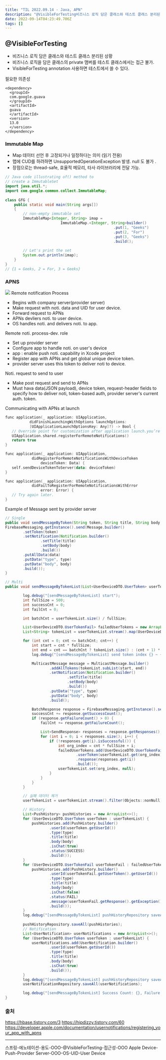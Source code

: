 ```yaml
---
title: "TIL 2022.09.14 - Java, APN"
description: "@VisibleForTesting비즈니스 로직 담은 클래스와 테스트 클래스 분리된 상황비즈니스 로직을 담은 클래스의 private 맴버를 테스트 클래스에서는 접근 불가. VisibleForTesting annotatino을 사용하면 테스트에서 쓸 수 있다. 필요한 의존"
date: 2022-09-14T04:23:49.706Z
tags: []
---
```

## @VisibleForTesting
- 비즈니스 로직 담은 클래스와 테스트 클래스 분리된 상황
- 비즈니스 로직을 담은 클래스의 private 맴버를 테스트 클래스에서는 접근 불가. 
- VisibleForTesting annotation 사용하면 테스트에서 쓸 수 있다. 

필요한 의존성
```
<dependency>
  <groupId>
  com.google.guava
  </groupId>
  <artifactId>
  guava
  </artifactId>
  <version>
  13.0
  </version>
</dependency>
```

### Immutable Map 
- Map 데이터 선언 후 고정되거나 일정하다는 의미 (읽기 전용) 
- 맵에 CUD를 하려하면 UnsupportedOperationException 발생. null 도 불가 . 
- 장점으로는 thread-safe, 효율적 메모리, 타사 라이브러리에 전달 가능. 
```java
// Java code illustrating of() method to
// create a ImmutableSet
import java.util.*;
import com.google.common.collect.ImmutableMap;
  
class GfG {
    public static void main(String args[])
    {
        // non-empty immutable set
        ImmutableMap<Integer, String> imap = 
                         ImmutableMap.<Integer, String>builder()
                                                 .put(1, "Geeks")
                                                 .put(2, "For")
                                                 .put(3, "Geeks")
                                                 .build();
  
        // Let's print the set
        System.out.println(imap);
    }
}
// {1 = Geeks, 2 = For, 3 = Geeks}
```

### APNS
![](/images/fb7cbb7e-9310-488e-a530-ce9ce407a972-image.png)
Remote notification Process
- Begins with company server(provider server)
- Make request with noti. data and UID for user device. 
- Forward request to APNs
- APNs devliers noti. to user device.
- OS handles noti. and delivers noti. to app.

Remote noti. process-dev. role 
- Set up provider server
- Configure app to handle noti. on user's device
- app : enable push noti. capability in Xcode project
- Register app with APNs and get global unique device token. 
- provider server uses this token to deliver noti to device. 

Noti. request to send to user
- Make post request and send to APNs
- Must hava data(JSON payload), device token, request-header fields to specify how to deliver noti, token-based auth, provider server's current auth. token. 

Communicating with APNs at launch
```kotlin
func application(_ application: UIApplication,
           didFinishLaunchingWithOptions launchOptions:
           [UIApplicationLaunchOptionsKey: Any]?) -> Bool {
   // Override point for customization after application launch.you’re         
   UIApplication.shared.registerForRemoteNotifications()
   return true
}

func application(_ application: UIApplication,
            didRegisterForRemoteNotificationsWithDeviceToken 
                deviceToken: Data) {
   self.sendDeviceTokenToServer(data: deviceToken)
}

func application(_ application: UIApplication,
            didFailToRegisterForRemoteNotificationsWithError 
                error: Error) {
   // Try again later.
}
```

Example of Message sent by provider server
```java
// Single
public void sendMessageByToken(String token, String title, String body, String type, Map<String, String> data) throws FirebaseMessagingException {
FirebaseMessaging.getInstance().send(Message.builder()
        .setToken(token)
        .setNotification(Notification.builder()
                .setTitle(title)
                .setBody(body)
                .build())
        .putAllData(data)
        .putData("type", type)
        .putData("body", body)
        .build());
}

// Multi
public void sendMessageByTokenList(List<UserDeviceDTO.UserToken> userTokenList, String title, String body, String type)         throws FirebaseMessagingException {

        log.debug("[sendMessageByTokenList] start");
        int fullSize = 500;
        int successCnt = 0;
        int failCnt = 0;

        int batchCnt = userTokenList.size() / fullSize;

        List<UserDeviceDTO.UserTokenFail> failedUserTokens = new ArrayList<>();
        List<String> tokenList = userTokenList.stream().map(UserDeviceDTO.UserToken::getToken).collect(Collectors.toList());

        for (int cnt = 0; cnt <= batchCnt; cnt++) {
            int start = cnt * fullSize;
            int end = cnt == batchCnt ? tokenList.size() : (cnt + 1) * fullSize;
            log.debug("[sendMessageByTokenList] send token index {} ~ {}", start, end);

            MulticastMessage message = MulticastMessage.builder()
                    .addAllTokens(tokenList.subList(start, end))
                    .setNotification(Notification.builder()
                            .setTitle(title)
                            .setBody(body)
                            .build())
                    .putData("type", type)
                    .putData("body", body)
                    .build();

            BatchResponse response = FirebaseMessaging.getInstance().sendMulticast(message);
            successCnt += response.getSuccessCount();
            if (response.getFailureCount() > 0) {
                failCnt += response.getFailureCount();

                List<SendResponse> responses = response.getResponses();
                for (int i = 0; i < responses.size(); i++) {
                    if (!responses.get(i).isSuccessful()) {
                        int org_index = cnt * fullSize + i;
                        failedUserTokens.add(UserDeviceDTO.UserTokenFail.builder()
                                .userToken(userTokenList.get(org_index))
                                .response(responses.get(i))
                                .build());
                        userTokenList.set(org_index, null);
                    }
                }
            }
        }

        // 실패 데이터 제거
        userTokenList = userTokenList.stream().filter(Objects::nonNull).collect(Collectors.toList());

        // History
        List<PushHistory> pushHistories = new ArrayList<>();
        for (UserDeviceDTO.UserToken userToken : userTokenList) {
            pushHistories.add(PushHistory.builder()
                    .userId(userToken.getUserId())
                    .type(type)
                    .title(title)
                    .body(body)
                    .isChat(true)
                    .status(SUCCESS)
                    .build());
        }
        for (UserDeviceDTO.UserTokenFail userTokenFail : failedUserTokens) {
            pushHistories.add(PushHistory.builder()
                    .userId(userTokenFail.getUserToken().getUserId())
                    .type(type)
                    .title(title)
                    .body(body)
                    .isChat(false)
                    .status(FAIL)
                    .message(userTokenFail.getResponse().getException().getMessage())
                    .build());
        }
        log.debug("[sendMessageByTokenList] pushHistoryRepository saveAll");
        
        pushHistoryRepository.saveAll(pushHistories);
        // Notification
        List<UserNotification> userNotifications = new ArrayList<>();
        for (UserDeviceDTO.UserToken userToken : userTokenList) {
            userNotifications.add(UserNotification.builder()
                    .userId(userToken.getUserId())
                    .type(type)
                    .title(title)
                    .body(body)
                    .isChat(true)
                    .build());
        }
        log.debug("[sendMessageByTokenList] pushHistoryRepository saveAll");
        userNotificationRepository.saveAll(userNotifications);

        log.debug("[sendMessageByTokenList] Success Count: {}, Failure Count: {}", successCnt, failCnt);
}
```

### 출처
https://hbase.tistory.com/3
https://hipdizzy.tistory.com/60
https://developer.apple.com/documentation/usernotifications/registering_your_app_with_apns

---
스프링-에노테이션-용도-OOO-@VisibleForTesting-접근성-OOO
Apple Device-Push-Provider Server-OOO-OS-UID-User Device
